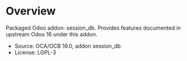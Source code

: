 # Overview

Packaged Odoo addon: session_db. Provides features documented in upstream Odoo 16 under this addon.

- Source: OCA/OCB 16.0, addon session_db
- License: LGPL-3
